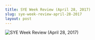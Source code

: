 ```yaml
---
title: SYE Week Review (April 28, 2017)
slug: sye-week-review-april-28-2017
layout: post
---
```


![SYE Week Review (April 28, 2017)](/media_root/file_archive/SYE_Weekly_Review_April_28.png "SYE Week Review (April 28, 2017)")
